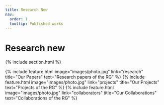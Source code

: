 ```yaml
---
title: Research New
nav:
  order: 1
  tooltip: Published works
---
```


# <i class="fas fa-microscope"></i>Research new
<!--Here are some scientific papers of our research group listed.-->

{% include section.html %}

{%
  include feature.html
  image="images/photo.jpg"
  link="research"
  title="Our Papers"
  text="Research papers of the RG"
%}
{%
  include feature.html
  image="images/photo.jpg"
  link="projects"
  title="Our Projects"
  text="Projects of the RG"
%}
{%
  include feature.html
  image="images/photo.jpg"
  link="collaborators"
  title="Our Collaborations"
  text="Collaborations of the RG"
%}